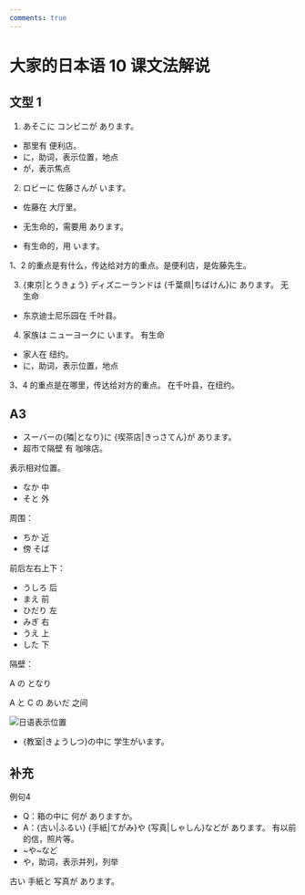 ```yaml
---
comments: true
---
```


# 大家的日本语 10 课文法解说

## 文型 1

1. あそこに コンビニが あります。
- 那里有 便利店。
- に，助词，表示位置，地点
- が，表示焦点

2. ロビーに 佐藤さんが います。
- 佐藤在 大厅里。

- 无生命的，需要用 あります。
- 有生命的，用 います。

1、2 的重点是有什么，传达给对方的重点。是便利店，是佐藤先生。

3. {東京|とうきょう} ディズニーランドは {千葉県|ちばけん}に あります。       无生命
- 东京迪士尼乐园在 千叶县。

4. 家族は ニューヨークに います。   有生命
- 家人在 纽约。
- に，助词，表示位置，地点

3、4 的重点是在哪里，传达给对方的重点。  在千叶县，在纽约。


## A3

- スーバーの{隣|となり}に {喫茶店|きっさてん}が あります。
- 超市で隔壁 有 咖啡店。


表示相对位置。

- なか 中
- そと 外

周围：

- ちか 近
- 傍 そば

前后左右上下：

- うしろ 后
- まえ 前
- ひだり 左
- みぎ 右
- うえ 上
- した 下

隔壁：

A の となり

A と C の あいだ 之间

![日语表示位置](https://photo.einverne.info/images/2022/11/21/ZaHL.png)

- {教室|きょうしつ}の中に 学生がいます。

## 补充
例句4

- Q：箱の中に 何が ありますか。
- A：{古い|ふるい} {手紙|てがみ}や {写真|しゃしん}などが あります。  有以前的信，照片等。
- ~や~など
- や，助词，表示并列，列举

古い 手紙と 写真が あります。


